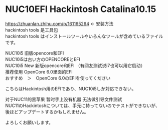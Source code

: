 # NUC10EFI Hackintosh Catalina10.15
https://zhuanlan.zhihu.com/p/161165264 <- 安装方法 <br>
hackintosh tools 是工具包 <br>
hackintosh tools はインストールツールやいろんなツールが含めているファイルです。<br>

NUC10i5 旧版opencore和EFI <br>
NUC10i5は古い方のOPENCOREとEFI <br>
NUC10i5 New 新版opencore和EFI （有网友测试说i7也可以用它启动） <br>
推荐使用 OpenCore 6.0里面的EFI  <br>
おすすめ　＞　OpenCore 6.0のEFIを使ってください <br>

こちらはHackintosh用のEFIであり、NUC10i5しか対応できない。<br>

对于NUC11的黑苹果 暂时手上没有机器 无法做引导文件测试<br>
 NUC11のHackintoshについては、手元に持ってないのでテストができないが、後ほどアップデートするかもしれません。<br>

よろしくお願いします。
